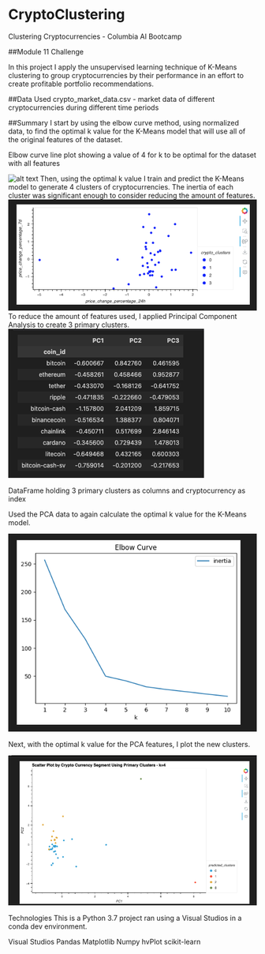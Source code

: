 # CryptoClustering
Clustering Cryptocurrencies - Columbia AI Bootcamp 

##Module 11 Challenge

In this project I apply the unsupervised learning technique of K-Means clustering to group cryptocurrencies by their performance in an effort to create profitable portfolio recommendations.

##Data Used
crypto_market_data.csv - market data of different cryptocurrencies during different time periods

##Summary
I start by using the elbow curve method, using normalized data, to find the optimal k value for the K-Means model that will use all of the original features of the dataset.

Elbow curve line plot showing a value of 4 for k to be optimal for the dataset with all features

![alt text](<Screenshot 2024-06-02 at 5.28.15 PM.png>)
Then, using the optimal k value I train and predict the K-Means model to generate 4 clusters of cryptocurrencies. The inertia of each cluster was significant enough to consider reducing the amount of features.
![alt text](image.png)
To reduce the amount of features used, I applied Principal Component Analysis to create 3 primary clusters.
![alt text](image-1.png)

DataFrame holding 3 primary clusters as columns and cryptocurrency as index

Used the PCA data to again calculate the optimal k value for the K-Means model.

![alt text](image-2.png)

Next, with the optimal k value for the PCA features, I plot the new clusters.

![alt text](image-3.png)

Technologies
This is a Python 3.7 project ran using a Visual Studios in a conda dev environment.

Visual Studios 
Pandas
Matplotlib
Numpy
hvPlot
scikit-learn